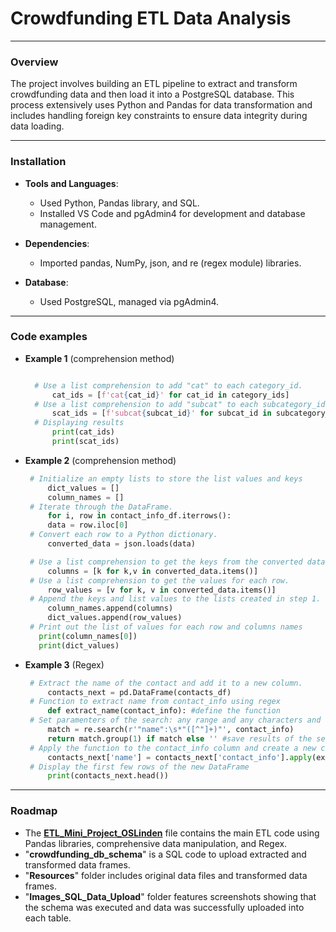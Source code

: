 # Crowdfunding ETL Data Analysis 
___

### Overview

The project involves building an ETL pipeline to extract and transform crowdfunding data and then load it into a PostgreSQL database. This process extensively uses Python and Pandas for data transformation and includes handling foreign key constraints to ensure data integrity during data loading.

___

### Installation

* **Tools and Languages**:

    * Used Python, Pandas library, and SQL.
    * Installed VS Code and pgAdmin4 for development and database management.
* **Dependencies**:
    * Imported pandas, NumPy, json, and re (regex module) libraries.
* **Database**:
    * Used PostgreSQL, managed via pgAdmin4.
___

### Code examples

* **Example 1** (comprehension method)
  ```python

    # Use a list comprehension to add "cat" to each category_id. 
        cat_ids = [f'cat{cat_id}' for cat_id in category_ids]
    # Use a list comprehension to add "subcat" to each subcategory_id.
        scat_ids = [f'subcat{subcat_id}' for subcat_id in subcategory_ids]
    # Displaying results 
        print(cat_ids)
        print(scat_ids)
  ```

* **Example 2** (comprehension method) 
   ```python
    # Initialize an empty lists to store the list values and keys
        dict_values = []
        column_names = []
    # Iterate through the DataFrame.
        for i, row in contact_info_df.iterrows():
        data = row.iloc[0]
    # Convert each row to a Python dictionary.
        converted_data = json.loads(data)

    # Use a list comprehension to get the keys from the converted data.
        columns = [k for k,v in converted_data.items()]
    # Use a list comprehension to get the values for each row.
        row_values = [v for k, v in converted_data.items()]
    # Append the keys and list values to the lists created in step 1.  
        column_names.append(columns)
        dict_values.append(row_values)
    # Print out the list of values for each row and columns names
      print(column_names[0])
      print(dict_values)
   ```

* **Example 3** (Regex)
   ```python
    # Extract the name of the contact and add it to a new column.
        contacts_next = pd.DataFrame(contacts_df)
    # Function to extract name from contact_info using regex
        def extract_name(contact_info): #define the function
    # Set paramenters of the search: any range and any characters and whitespaces after "name" except the double quote.
        match = re.search(r'"name":\s*"([^"]+)"', contact_info) 
        return match.group(1) if match else '' #save results of the search if the match is found
    # Apply the function to the contact_info column and create a new column 'name'
        contacts_next['name'] = contacts_next['contact_info'].apply(extract_name)
    # Display the first few rows of the new DataFrame
        print(contacts_next.head())

___
### Roadmap

* The **[ETL_Mini_Project_OSLinden](https://github.com/LegallyNotBlonde/Crowdfunding_ETL/blob/main/ETL_Mini_Project_OSLinden.ipynb)** file contains the main ETL code using Pandas libraries, comprehensive data manipulation, and Regex.
* "**crowdfunding_db_schema**" is a SQL code to upload extracted and transformed data frames.
* "**Resources**" folder includes original data files and transformed data frames.
* "**Images_SQL_Data_Upload**" folder features screenshots showing that the schema was executed and data was successfully uploaded into each table.
